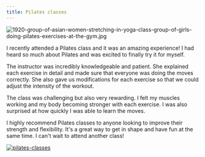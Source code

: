 ```yaml
---
title: Pilates classes
---
```


![1920-group-of-asian-women-stretching-in-yoga-class-group-of-girls-doing-pilates-exercises-at-the-gym.jpg](/1920-group-of-asian-women-stretching-in-yoga-class-group-of-girls-doing-pilates-exercises-at-the-gym.jpg)

I recently attended a Pilates class and it was an amazing experience! I had heard so much about Pilates and was excited to finally try it for myself.

The instructor was incredibly knowledgeable and patient. She explained each exercise in detail and made sure that everyone was doing the moves correctly. She also gave us modifications for each exercise so that we could adjust the intensity of the workout.

The class was challenging but also very rewarding. I felt my muscles working and my body becoming stronger with each exercise. I was also surprised at how quickly I was able to learn the moves.

I highly recommend Pilates classes to anyone looking to improve their strength and flexibility. It's a great way to get in shape and have fun at the same time. I can't wait to attend another class!

[![pilates-classes](<https://dabuttonfactory.com/button.png?t=CHECK+SERVICE&f=Noto+Sans-Bold&ts=26&tc=fff&hp=45&vp=20&c=11&bgt=unicolored&bgc=4bd42f>)](<https://londonexpertfinder.com/link>)